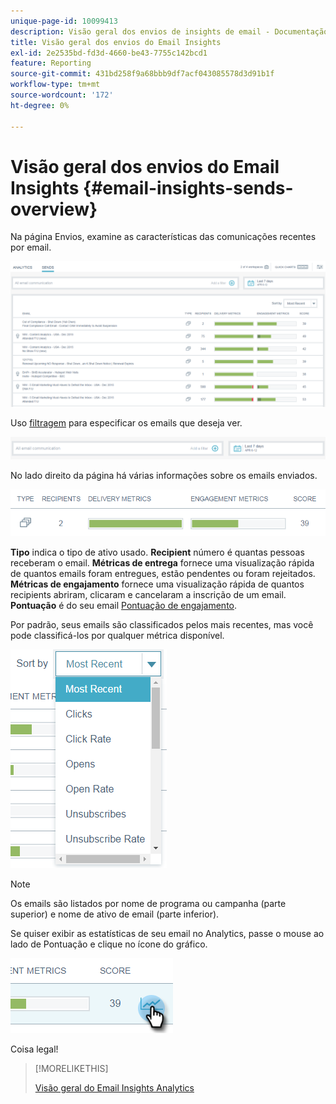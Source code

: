 ```yaml
---
unique-page-id: 10099413
description: Visão geral dos envios de insights de email - Documentação do Marketo - Documentação do produto
title: Visão geral dos envios do Email Insights
exl-id: 2e2535bd-fd3d-4660-be43-7755c142bcd1
feature: Reporting
source-git-commit: 431bd258f9a68bbb9df7acf043085578d3d91b1f
workflow-type: tm+mt
source-wordcount: '172'
ht-degree: 0%

---
```


# Visão geral dos envios do Email Insights {#email-insights-sends-overview}

Na página Envios, examine as características das comunicações recentes por email.

![](assets/one.png)

Uso [filtragem](/help/marketo/product-docs/reporting/email-insights/filtering-in-email-insights.md) para especificar os emails que deseja ver.

![](assets/filtering.png)

No lado direito da página há várias informações sobre os emails enviados.

![](assets/two-1.png)

**Tipo** indica o tipo de ativo usado.
**Recipient** número é quantas pessoas receberam o email.
**Métricas de entrega** fornece uma visualização rápida de quantos emails foram entregues, estão pendentes ou foram rejeitados.\
**Métricas de engajamento** fornece uma visualização rápida de quantos recipients abriram, clicaram e cancelaram a inscrição de um email.
**Pontuação** é do seu email [Pontuação de engajamento](/help/marketo/product-docs/email-marketing/drip-nurturing/reports-and-notifications/understanding-the-engagement-score.md).

Por padrão, seus emails são classificados pelos mais recentes, mas você pode classificá-los por qualquer métrica disponível.

![](assets/three-1.png)

>[!NOTE]
>
>Os emails são listados por nome de programa ou campanha (parte superior) e nome de ativo de email (parte inferior).

Se quiser exibir as estatísticas de seu email no Analytics, passe o mouse ao lado de Pontuação e clique no ícone do gráfico.

![](assets/five.png)

Coisa legal!

>[!MORELIKETHIS]
>
>[Visão geral do Email Insights Analytics](/help/marketo/product-docs/reporting/email-insights/email-insights-analytics-overview.md)
